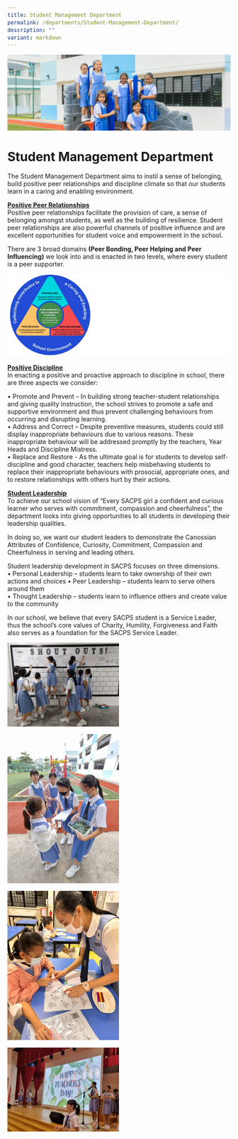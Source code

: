 ```yaml
---
title: Student Management Department
permalink: /departments/Student-Management-Department/
description: ""
variant: markdown
---
```

![](/images/Web_banners/webbanner2024_26.jpg)

Student Management Department
=============================

The Student Management Department aims to instil a sense of belonging, build positive peer relationships and discipline climate so that our students learn in a caring and enabling environment. 

<u><b>Positive Peer Relationships</b></u>  
Positive peer relationships facilitate the provision of care, a sense of belonging amongst students, as well as the building of resilience. Student peer relationships are also powerful channels of positive influence and are excellent opportunities for student voice and empowerment in the school. 

There are 3 broad domains <b>(Peer Bonding, Peer Helping and Peer Influencing)</b> we look into and is enacted in two levels, where every student is a peer supporter.


![](/images/SMD.png)



<b><u>Positive Discipline</u></b><br> 
In enacting a positive and proactive approach to discipline in school, there are three aspects we consider:<br> 

•	Promote and Prevent – In building strong teacher-student relationships and giving quality instruction, the school strives to promote a safe and supportive environment and thus prevent challenging behaviours from occurring and disrupting learning.<br> 
•	Address and Correct – Despite preventive measures, students could still display inappropriate behaviours due to various reasons. These inappropriate behaviour will be addressed promptly by the teachers, Year Heads and Discipline Mistress. <br> 
•	Replace and Restore - As the ultimate goal is for students to develop self-discipline and good character, teachers help misbehaving students to replace their inappropriate behaviours with prosocial, appropriate ones, and to restore relationships with others hurt by their actions. 
 
<b><u>Student Leadership</u></b><br> 
To achieve our school vision of “Every SACPS girl a confident and curious learner who serves with commitment, compassion and cheerfulness”, the department looks into giving opportunities to all students in developing their leadership qualities. <br> 

In doing so, we want our student leaders to demonstrate the Canossian Attributes of Confidence, Curiosity, Commitment, Compassion and Cheerfulness in serving and leading others.<br> 

Student leadership development in SACPS focuses on three dimensions. <br> 
•	Personal Leadership –  students learn to take ownership of their own actions and choices
•	Peer Leadership – students learn to serve others around them<br> 
•	Thought Leadership – students learn to influence others and create value to the community<br> 

In our school, we believe that every SACPS student is a Service Leader, thus the school’s core values of Charity, Humility, Forgiveness and Faith also serves as a foundation for the SACPS Service Leader.<br> 


<img style="max-width: 50%" src="/images/sm%20-%20empowering%20students%20to%20design%20the%20shout%20out%20wall.jpeg"> <br>

<img style="max-width: 50%" src="/images/sm%20-%20prefects%20carry%20out%20walking%20challenge.jpeg"><br>

<img style="max-width: 50%" src="/images/sm%20-%20prefects%20facilitate%20the%20folding%20of%20origami%20at%20craft%20station.jpeg"><br>

<img style="max-width: 50%" src="/images/sm%20-%20prefects%20lead%20students%20in%20teacher's%20day%20celebration.jpeg">